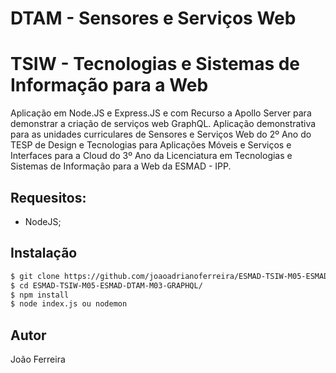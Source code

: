 # DTAM - Sensores e Serviços Web
# TSIW - Tecnologias e Sistemas de Informação para a Web

Aplicação em Node.JS e Express.JS e com Recurso a Apollo Server para demonstrar a criação de serviços web GraphQL. Aplicação demonstrativa para as unidades curriculares de Sensores e Serviços Web do 2º Ano do TESP de Design e Tecnologias para Aplicações Móveis e Serviços e Interfaces para a Cloud do 3º Ano da Licenciatura em Tecnologias e Sistemas de Informação para a Web da ESMAD - IPP. 

## Requesitos: 
 - NodeJS; 

## Instalação 

```sh
$ git clone https://github.com/joaoadrianoferreira/ESMAD-TSIW-M05-ESMAD-DTAM-M03-GRAPHQL.git
$ cd ESMAD-TSIW-M05-ESMAD-DTAM-M03-GRAPHQL/
$ npm install
$ node index.js ou nodemon
```

## Autor
João Ferreira
